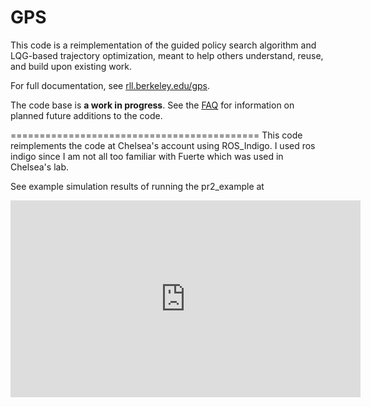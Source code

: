 GPS
======

This code is a reimplementation of the guided policy search algorithm and LQG-based trajectory optimization, meant to help others understand, reuse, and build upon existing work.

For full documentation, see [rll.berkeley.edu/gps](http://rll.berkeley.edu/gps).

The code base is **a work in progress**. See the [FAQ](http://rll.berkeley.edu/gps/faq.html) for information on planned future additions to the code.
 
===========================================
This code reimplements the code at Chelsea's account using ROS_Indigo. I used ros indigo since I am not all too familiar with Fuerte which was used in Chelsea's lab.
 
See example simulation results of running the pr2_example at 

<iframe width="560" height="315" src="https://www.youtube.com/embed/HzwAbarXbDg" frameborder="0" allowfullscreen></iframe>
